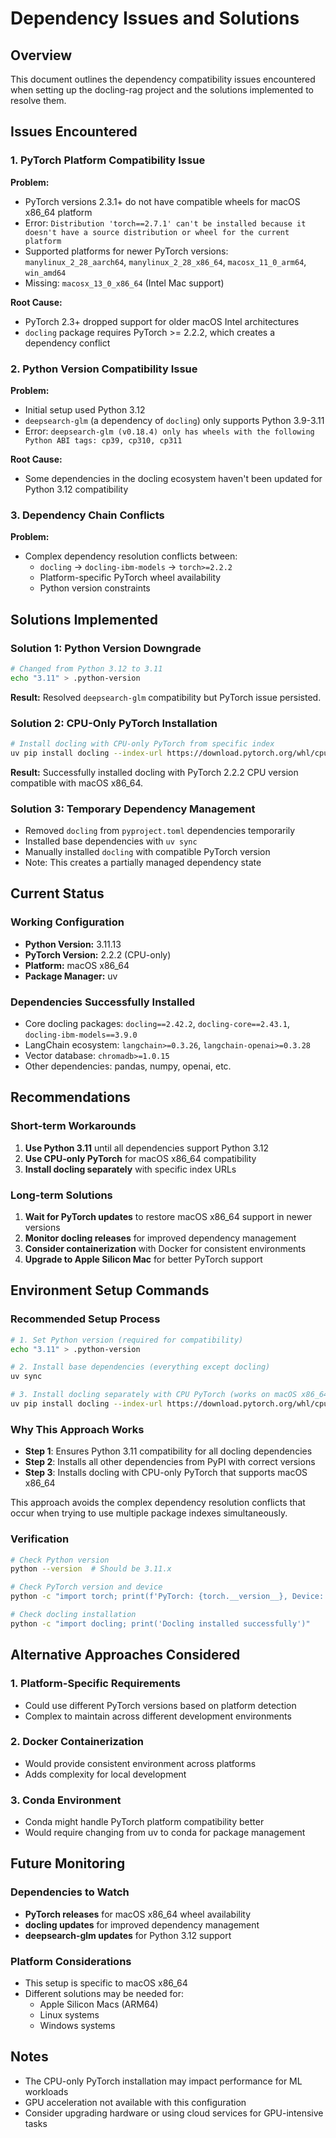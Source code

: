 # Dependency Issues and Solutions

## Overview
This document outlines the dependency compatibility issues encountered when setting up the docling-rag project and the solutions implemented to resolve them.

## Issues Encountered

### 1. PyTorch Platform Compatibility Issue

**Problem:**
- PyTorch versions 2.3.1+ do not have compatible wheels for macOS x86_64 platform
- Error: `Distribution 'torch==2.7.1' can't be installed because it doesn't have a source distribution or wheel for the current platform`
- Supported platforms for newer PyTorch versions: `manylinux_2_28_aarch64`, `manylinux_2_28_x86_64`, `macosx_11_0_arm64`, `win_amd64`
- Missing: `macosx_13_0_x86_64` (Intel Mac support)

**Root Cause:**
- PyTorch 2.3+ dropped support for older macOS Intel architectures
- `docling` package requires PyTorch >= 2.2.2, which creates a dependency conflict

### 2. Python Version Compatibility Issue

**Problem:**
- Initial setup used Python 3.12
- `deepsearch-glm` (a dependency of `docling`) only supports Python 3.9-3.11
- Error: `deepsearch-glm (v0.18.4) only has wheels with the following Python ABI tags: cp39, cp310, cp311`

**Root Cause:**
- Some dependencies in the docling ecosystem haven't been updated for Python 3.12 compatibility

### 3. Dependency Chain Conflicts

**Problem:**
- Complex dependency resolution conflicts between:
  - `docling` → `docling-ibm-models` → `torch>=2.2.2`
  - Platform-specific PyTorch wheel availability
  - Python version constraints

## Solutions Implemented

### Solution 1: Python Version Downgrade
```bash
# Changed from Python 3.12 to 3.11
echo "3.11" > .python-version
```

**Result:** Resolved `deepsearch-glm` compatibility but PyTorch issue persisted.

### Solution 2: CPU-Only PyTorch Installation
```bash
# Install docling with CPU-only PyTorch from specific index
uv pip install docling --index-url https://download.pytorch.org/whl/cpu --extra-index-url https://pypi.org/simple
```

**Result:** Successfully installed docling with PyTorch 2.2.2 CPU version compatible with macOS x86_64.

### Solution 3: Temporary Dependency Management
- Removed `docling` from `pyproject.toml` dependencies temporarily
- Installed base dependencies with `uv sync`
- Manually installed `docling` with compatible PyTorch version
- Note: This creates a partially managed dependency state

## Current Status

### Working Configuration
- **Python Version:** 3.11.13
- **PyTorch Version:** 2.2.2 (CPU-only)
- **Platform:** macOS x86_64
- **Package Manager:** uv

### Dependencies Successfully Installed
- Core docling packages: `docling==2.42.2`, `docling-core==2.43.1`, `docling-ibm-models==3.9.0`
- LangChain ecosystem: `langchain>=0.3.26`, `langchain-openai>=0.3.28`
- Vector database: `chromadb>=1.0.15`
- Other dependencies: pandas, numpy, openai, etc.

## Recommendations

### Short-term Workarounds
1. **Use Python 3.11** until all dependencies support Python 3.12
2. **Use CPU-only PyTorch** for macOS x86_64 compatibility
3. **Install docling separately** with specific index URLs

### Long-term Solutions
1. **Wait for PyTorch updates** to restore macOS x86_64 support in newer versions
2. **Monitor docling releases** for improved dependency management
3. **Consider containerization** with Docker for consistent environments
4. **Upgrade to Apple Silicon Mac** for better PyTorch support

## Environment Setup Commands

### Recommended Setup Process
```bash
# 1. Set Python version (required for compatibility)
echo "3.11" > .python-version

# 2. Install base dependencies (everything except docling)
uv sync

# 3. Install docling separately with CPU PyTorch (works on macOS x86_64)
uv pip install docling --index-url https://download.pytorch.org/whl/cpu --extra-index-url https://pypi.org/simple
```

### Why This Approach Works
- **Step 1**: Ensures Python 3.11 compatibility for all docling dependencies
- **Step 2**: Installs all other dependencies from PyPI with correct versions
- **Step 3**: Installs docling with CPU-only PyTorch that supports macOS x86_64

This approach avoids the complex dependency resolution conflicts that occur when trying to use multiple package indexes simultaneously.

### Verification
```bash
# Check Python version
python --version  # Should be 3.11.x

# Check PyTorch version and device
python -c "import torch; print(f'PyTorch: {torch.__version__}, Device: {torch.device(\"cpu\")}')"

# Check docling installation
python -c "import docling; print('Docling installed successfully')"
```

## Alternative Approaches Considered

### 1. Platform-Specific Requirements
- Could use different PyTorch versions based on platform detection
- Complex to maintain across different development environments

### 2. Docker Containerization
- Would provide consistent environment across platforms
- Adds complexity for local development

### 3. Conda Environment
- Conda might handle PyTorch platform compatibility better
- Would require changing from uv to conda for package management

## Future Monitoring

### Dependencies to Watch
- **PyTorch releases** for macOS x86_64 wheel availability
- **docling updates** for improved dependency management
- **deepsearch-glm updates** for Python 3.12 support

### Platform Considerations
- This setup is specific to macOS x86_64
- Different solutions may be needed for:
  - Apple Silicon Macs (ARM64)
  - Linux systems
  - Windows systems

## Notes
- The CPU-only PyTorch installation may impact performance for ML workloads
- GPU acceleration not available with this configuration
- Consider upgrading hardware or using cloud services for GPU-intensive tasks